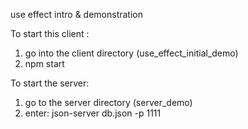 use effect intro & demonstration


To start this client :
1. go into the client directory (use_effect_initial_demo) 
2. npm start

To start the server:
1. go to the server directory (server_demo)
2. enter: json-server db.json -p 1111
